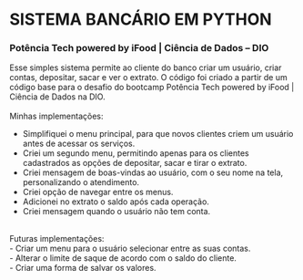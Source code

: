 # SISTEMA BANCÁRIO EM PYTHON 
### Potência Tech powered by iFood | Ciência de Dados – DIO

Esse simples sistema permite ao cliente do banco criar um usuário, criar contas, depositar, sacar e ver o extrato.
O código foi criado a partir de um código base para o desafio do bootcamp Potência Tech powered by iFood | Ciência de Dados na DIO.<br>
<br>
Minhas implementações:<br>
- Simplifiquei o menu principal, para que novos clientes criem um usuário antes de acessar os serviços.<br>
- Criei um segundo menu, permitindo apenas para os clientes cadastrados as opções de depositar, sacar e tirar o extrato.<br>
- Criei mensagem de boas-vindas ao usuário, com o seu nome na tela, personalizando o atendimento.<br>
- Criei opção de navegar entre os menus.<br>
- Adicionei no extrato o saldo após cada operação.<br>
- Criei mensagem quando o usuário não tem conta.<br>
<br>
Futuras implementações:<br>
- Criar um menu para o usuário selecionar entre as suas contas.<br>
- Alterar o limite de saque de acordo com o saldo do cliente.<br>
- Criar uma forma de salvar os valores.<br>
